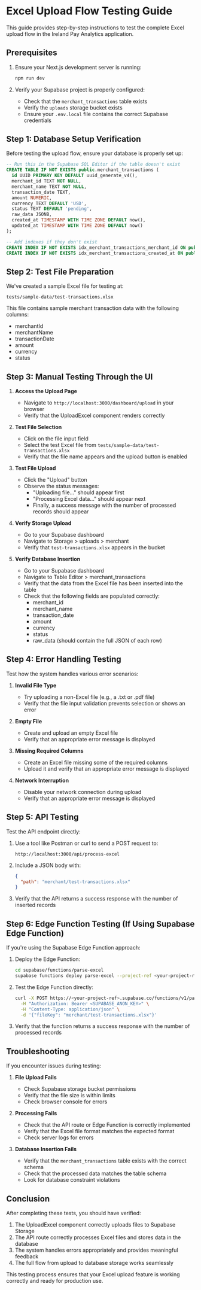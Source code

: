 # Excel Upload Flow Testing Guide

This guide provides step-by-step instructions to test the complete Excel upload flow in the Ireland Pay Analytics application.

## Prerequisites

1. Ensure your Next.js development server is running:
   ```bash
   npm run dev
   ```

2. Verify your Supabase project is properly configured:
   - Check that the `merchant_transactions` table exists
   - Verify the `uploads` storage bucket exists
   - Ensure your `.env.local` file contains the correct Supabase credentials

## Step 1: Database Setup Verification

Before testing the upload flow, ensure your database is properly set up:

```sql
-- Run this in the Supabase SQL Editor if the table doesn't exist
CREATE TABLE IF NOT EXISTS public.merchant_transactions (
  id UUID PRIMARY KEY DEFAULT uuid_generate_v4(),
  merchant_id TEXT NOT NULL,
  merchant_name TEXT NOT NULL,
  transaction_date TEXT,
  amount NUMERIC,
  currency TEXT DEFAULT 'USD',
  status TEXT DEFAULT 'pending',
  raw_data JSONB,
  created_at TIMESTAMP WITH TIME ZONE DEFAULT now(),
  updated_at TIMESTAMP WITH TIME ZONE DEFAULT now()
);

-- Add indexes if they don't exist
CREATE INDEX IF NOT EXISTS idx_merchant_transactions_merchant_id ON public.merchant_transactions(merchant_id);
CREATE INDEX IF NOT EXISTS idx_merchant_transactions_created_at ON public.merchant_transactions(created_at);
```

## Step 2: Test File Preparation

We've created a sample Excel file for testing at:
```
tests/sample-data/test-transactions.xlsx
```

This file contains sample merchant transaction data with the following columns:
- merchantId
- merchantName
- transactionDate
- amount
- currency
- status

## Step 3: Manual Testing Through the UI

1. **Access the Upload Page**
   - Navigate to `http://localhost:3000/dashboard/upload` in your browser
   - Verify that the UploadExcel component renders correctly

2. **Test File Selection**
   - Click on the file input field
   - Select the test Excel file from `tests/sample-data/test-transactions.xlsx`
   - Verify that the file name appears and the upload button is enabled

3. **Test File Upload**
   - Click the "Upload" button
   - Observe the status messages:
     - "Uploading file..." should appear first
     - "Processing Excel data..." should appear next
     - Finally, a success message with the number of processed records should appear

4. **Verify Storage Upload**
   - Go to your Supabase dashboard
   - Navigate to Storage > uploads > merchant
   - Verify that `test-transactions.xlsx` appears in the bucket

5. **Verify Database Insertion**
   - Go to your Supabase dashboard
   - Navigate to Table Editor > merchant_transactions
   - Verify that the data from the Excel file has been inserted into the table
   - Check that the following fields are populated correctly:
     - merchant_id
     - merchant_name
     - transaction_date
     - amount
     - currency
     - status
     - raw_data (should contain the full JSON of each row)

## Step 4: Error Handling Testing

Test how the system handles various error scenarios:

1. **Invalid File Type**
   - Try uploading a non-Excel file (e.g., a .txt or .pdf file)
   - Verify that the file input validation prevents selection or shows an error

2. **Empty File**
   - Create and upload an empty Excel file
   - Verify that an appropriate error message is displayed

3. **Missing Required Columns**
   - Create an Excel file missing some of the required columns
   - Upload it and verify that an appropriate error message is displayed

4. **Network Interruption**
   - Disable your network connection during upload
   - Verify that an appropriate error message is displayed

## Step 5: API Testing

Test the API endpoint directly:

1. Use a tool like Postman or curl to send a POST request to:
   ```
   http://localhost:3000/api/process-excel
   ```

2. Include a JSON body with:
   ```json
   {
     "path": "merchant/test-transactions.xlsx"
   }
   ```

3. Verify that the API returns a success response with the number of inserted records

## Step 6: Edge Function Testing (If Using Supabase Edge Function)

If you're using the Supabase Edge Function approach:

1. Deploy the Edge Function:
   ```bash
   cd supabase/functions/parse-excel
   supabase functions deploy parse-excel --project-ref <your-project-ref>
   ```

2. Test the Edge Function directly:
   ```bash
   curl -X POST https://<your-project-ref>.supabase.co/functions/v1/parse-excel \
     -H "Authorization: Bearer <SUPABASE_ANON_KEY>" \
     -H "Content-Type: application/json" \
     -d '{"fileKey": "merchant/test-transactions.xlsx"}'
   ```

3. Verify that the function returns a success response with the number of processed records

## Troubleshooting

If you encounter issues during testing:

1. **File Upload Fails**
   - Check Supabase storage bucket permissions
   - Verify that the file size is within limits
   - Check browser console for errors

2. **Processing Fails**
   - Check that the API route or Edge Function is correctly implemented
   - Verify that the Excel file format matches the expected format
   - Check server logs for errors

3. **Database Insertion Fails**
   - Verify that the `merchant_transactions` table exists with the correct schema
   - Check that the processed data matches the table schema
   - Look for database constraint violations

## Conclusion

After completing these tests, you should have verified:

1. The UploadExcel component correctly uploads files to Supabase Storage
2. The API route correctly processes Excel files and stores data in the database
3. The system handles errors appropriately and provides meaningful feedback
4. The full flow from upload to database storage works seamlessly

This testing process ensures that your Excel upload feature is working correctly and ready for production use.
